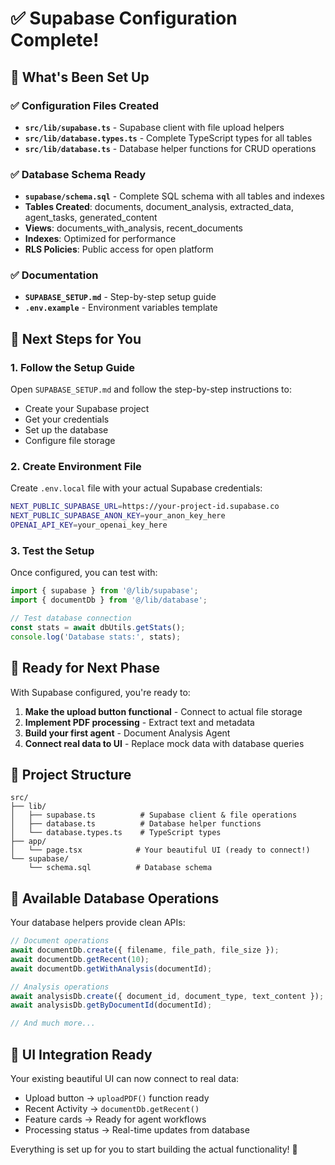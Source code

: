 # ✅ Supabase Configuration Complete!

## 🎉 What's Been Set Up

### ✅ Configuration Files Created
- **`src/lib/supabase.ts`** - Supabase client with file upload helpers
- **`src/lib/database.types.ts`** - Complete TypeScript types for all tables
- **`src/lib/database.ts`** - Database helper functions for CRUD operations

### ✅ Database Schema Ready
- **`supabase/schema.sql`** - Complete SQL schema with all tables and indexes
- **Tables Created**: documents, document_analysis, extracted_data, agent_tasks, generated_content
- **Views**: documents_with_analysis, recent_documents
- **Indexes**: Optimized for performance
- **RLS Policies**: Public access for open platform

### ✅ Documentation
- **`SUPABASE_SETUP.md`** - Step-by-step setup guide
- **`.env.example`** - Environment variables template

## 🚀 Next Steps for You

### 1. Follow the Setup Guide
Open `SUPABASE_SETUP.md` and follow the step-by-step instructions to:
- Create your Supabase project
- Get your credentials
- Set up the database
- Configure file storage

### 2. Create Environment File
Create `.env.local` file with your actual Supabase credentials:
```bash
NEXT_PUBLIC_SUPABASE_URL=https://your-project-id.supabase.co
NEXT_PUBLIC_SUPABASE_ANON_KEY=your_anon_key_here
OPENAI_API_KEY=your_openai_key_here
```

### 3. Test the Setup
Once configured, you can test with:
```typescript
import { supabase } from '@/lib/supabase';
import { documentDb } from '@/lib/database';

// Test database connection
const stats = await dbUtils.getStats();
console.log('Database stats:', stats);
```

## 🎯 Ready for Next Phase

With Supabase configured, you're ready to:
1. **Make the upload button functional** - Connect to actual file storage
2. **Implement PDF processing** - Extract text and metadata
3. **Build your first agent** - Document Analysis Agent
4. **Connect real data to UI** - Replace mock data with database queries

## 📂 Project Structure
```
src/
├── lib/
│   ├── supabase.ts          # Supabase client & file operations
│   ├── database.ts          # Database helper functions
│   └── database.types.ts    # TypeScript types
├── app/
│   └── page.tsx            # Your beautiful UI (ready to connect!)
└── supabase/
    └── schema.sql          # Database schema
```

## 🔧 Available Database Operations

Your database helpers provide clean APIs:

```typescript
// Document operations
await documentDb.create({ filename, file_path, file_size });
await documentDb.getRecent(10);
await documentDb.getWithAnalysis(documentId);

// Analysis operations  
await analysisDb.create({ document_id, document_type, text_content });
await analysisDb.getByDocumentId(documentId);

// And much more...
```

## 🎨 UI Integration Ready

Your existing beautiful UI can now connect to real data:
- Upload button → `uploadPDF()` function ready
- Recent Activity → `documentDb.getRecent()` 
- Feature cards → Ready for agent workflows
- Processing status → Real-time updates from database

Everything is set up for you to start building the actual functionality! 🚀
